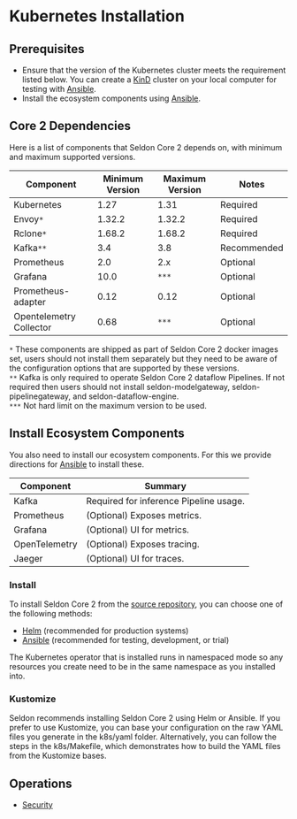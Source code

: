# Kubernetes Installation

## Prerequisites

* Ensure that the version of the Kubernetes cluster meets the requirement listed below. You can create a [KinD](https://kind.sigs.k8s.io/docs/user/quick-start/#installation) cluster on your local computer for testing with [Ansible](ansible.md). 
* Install the ecosystem components using [Ansible](ansible.md).

## Core 2 Dependencies

Here is a list of components that Seldon Core 2 depends on, with minimum and maximum supported versions.

| Component | Minimum Version | Maximum Version | Notes |
| - | - | - | - |
| Kubernetes | 1.27 | 1.31 | Required |
| Envoy`*` | 1.32.2 | 1.32.2 | Required |
| Rclone`*` | 1.68.2 | 1.68.2 | Required |
| Kafka`**` | 3.4 | 3.8 | Recommended |
| Prometheus | 2.0 | 2.x | Optional |
| Grafana | 10.0 | `***` | Optional |
| Prometheus-adapter | 0.12 | 0.12 | Optional |
| Opentelemetry Collector | 0.68 | `***` | Optional |

`*` These components are shipped as part of Seldon Core 2 docker images set, users should not install them separately but they need to be aware of the configuration options that are supported by these versions.  
`**` Kafka is only required to operate Seldon Core 2 dataflow Pipelines. If not required then users should not install seldon-modelgateway, seldon-pipelinegateway, and seldon-dataflow-engine.  
`***` Not hard limit on the maximum version to be used.  


## Install Ecosystem Components

You also need to install our ecosystem components. For this we provide directions for [Ansible](ansible.md) to install these.

| Component  | Summary |
| - | - |
| Kafka | Required for inference Pipeline usage. |
| Prometheus | (Optional) Exposes metrics. |
| Grafana | (Optional) UI for metrics. |
| OpenTelemetry | (Optional) Exposes tracing. |
| Jaeger | (Optional) UI for traces. |


### Install

To install Seldon Core 2 from the [source repository](https://github.com/SeldonIO/seldon-core), you can choose one of the following methods:

* [Helm](helm.md) (recommended for production systems)
* [Ansible](ansible.md) (recommended for testing, development, or trial)

The Kubernetes operator that is installed runs in namespaced mode so any resources you create
need to be in the same namespace as you installed into.

### Kustomize

Seldon recommends installing Seldon Core 2 using Helm or Ansible. If you prefer to use Kustomize, you can base your configuration on the raw YAML files you generate in the k8s/yaml folder. Alternatively, you can follow the steps in the k8s/Makefile, which demonstrates how to build the YAML files from the Kustomize bases.

## Operations

* [Security](security/README.md)
